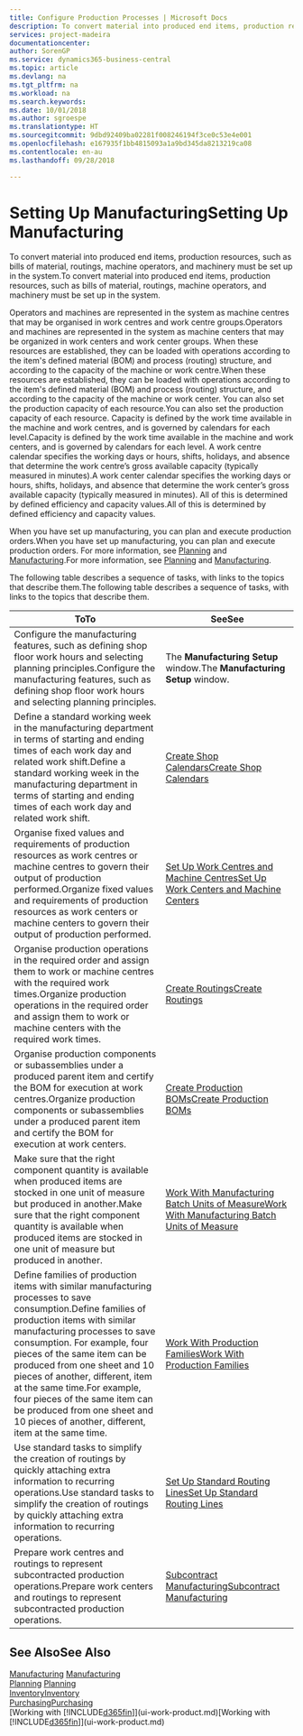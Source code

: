 ```yaml
---
title: Configure Production Processes | Microsoft Docs
description: To convert material into produced end items, production resources, such as bills of material, routings, machine operators, and machinery must be set up in the system.
services: project-madeira
documentationcenter: 
author: SorenGP
ms.service: dynamics365-business-central
ms.topic: article
ms.devlang: na
ms.tgt_pltfrm: na
ms.workload: na
ms.search.keywords: 
ms.date: 10/01/2018
ms.author: sgroespe
ms.translationtype: HT
ms.sourcegitcommit: 9dbd92409ba02281f008246194f3ce0c53e4e001
ms.openlocfilehash: e167935f1bb4815093a1a9bd345da8213219ca08
ms.contentlocale: en-au
ms.lasthandoff: 09/28/2018

---
```

# <a name="setting-up-manufacturing"></a><span data-ttu-id="520c0-103">Setting Up Manufacturing</span><span class="sxs-lookup"><span data-stu-id="520c0-103">Setting Up Manufacturing</span></span>
<span data-ttu-id="520c0-104">To convert material into produced end items, production resources, such as bills of material, routings, machine operators, and machinery must be set up in the system.</span><span class="sxs-lookup"><span data-stu-id="520c0-104">To convert material into produced end items, production resources, such as bills of material, routings, machine operators, and machinery must be set up in the system.</span></span>

<span data-ttu-id="520c0-105">Operators and machines are represented in the system as machine centres that may be organised in work centres and work centre groups.</span><span class="sxs-lookup"><span data-stu-id="520c0-105">Operators and machines are represented in the system as machine centers that may be organized in work centers and work center groups.</span></span> <span data-ttu-id="520c0-106">When these resources are established, they can be loaded with operations according to the item's defined material (BOM) and process (routing) structure, and according to the capacity of the machine or work centre.</span><span class="sxs-lookup"><span data-stu-id="520c0-106">When these resources are established, they can be loaded with operations according to the item's defined material (BOM) and process (routing) structure, and according to the capacity of the machine or work center.</span></span> <span data-ttu-id="520c0-107">You can also set the production capacity of each resource.</span><span class="sxs-lookup"><span data-stu-id="520c0-107">You can also set the production capacity of each resource.</span></span> <span data-ttu-id="520c0-108">Capacity is defined by the work time available in the machine and work centres, and is governed by calendars for each level.</span><span class="sxs-lookup"><span data-stu-id="520c0-108">Capacity is defined by the work time available in the machine and work centers, and is governed by calendars for each level.</span></span> <span data-ttu-id="520c0-109">A work centre calendar specifies the working days or hours, shifts, holidays, and absence that determine the work centre’s gross available capacity (typically measured in minutes).</span><span class="sxs-lookup"><span data-stu-id="520c0-109">A work center calendar specifies the working days or hours, shifts, holidays, and absence that determine the work center’s gross available capacity (typically measured in minutes).</span></span> <span data-ttu-id="520c0-110">All of this is determined by defined efficiency and capacity values.</span><span class="sxs-lookup"><span data-stu-id="520c0-110">All of this is determined by defined efficiency and capacity values.</span></span>  

<span data-ttu-id="520c0-111">When you have set up manufacturing, you can plan and execute production orders.</span><span class="sxs-lookup"><span data-stu-id="520c0-111">When you have set up manufacturing, you can plan and execute production orders.</span></span> <span data-ttu-id="520c0-112">For more information, see [Planning](production-planning.md) and [Manufacturing](production-manage-manufacturing.md).</span><span class="sxs-lookup"><span data-stu-id="520c0-112">For more information, see [Planning](production-planning.md) and [Manufacturing](production-manage-manufacturing.md).</span></span>  

 <span data-ttu-id="520c0-113">The following table describes a sequence of tasks, with links to the topics that describe them.</span><span class="sxs-lookup"><span data-stu-id="520c0-113">The following table describes a sequence of tasks, with links to the topics that describe them.</span></span>   

|<span data-ttu-id="520c0-114">**To**</span><span class="sxs-lookup"><span data-stu-id="520c0-114">**To**</span></span>|<span data-ttu-id="520c0-115">**See**</span><span class="sxs-lookup"><span data-stu-id="520c0-115">**See**</span></span>|  
|------------|-------------|  
|<span data-ttu-id="520c0-116">Configure the manufacturing features, such as defining shop floor work hours and selecting planning principles.</span><span class="sxs-lookup"><span data-stu-id="520c0-116">Configure the manufacturing features, such as defining shop floor work hours and selecting planning principles.</span></span>|<span data-ttu-id="520c0-117">The **Manufacturing Setup** window.</span><span class="sxs-lookup"><span data-stu-id="520c0-117">The **Manufacturing Setup** window.</span></span>|  
|<span data-ttu-id="520c0-118">Define a standard working week in the manufacturing department in terms of starting and ending times of each work day and related work shift.</span><span class="sxs-lookup"><span data-stu-id="520c0-118">Define a standard working week in the manufacturing department in terms of starting and ending times of each work day and related work shift.</span></span>|[<span data-ttu-id="520c0-119">Create Shop Calendars</span><span class="sxs-lookup"><span data-stu-id="520c0-119">Create Shop Calendars</span></span>](production-how-to-create-work-center-calendars.md)|  
|<span data-ttu-id="520c0-120">Organise fixed values and requirements of production resources as work centres or machine centres to govern their output of production performed.</span><span class="sxs-lookup"><span data-stu-id="520c0-120">Organize fixed values and requirements of production resources as work centers or machine centers to govern their output of production performed.</span></span>|[<span data-ttu-id="520c0-121">Set Up Work Centres and Machine Centres</span><span class="sxs-lookup"><span data-stu-id="520c0-121">Set Up Work Centers and Machine Centers</span></span>](production-how-to-set-up-work-and-machine-centers.md)|
|<span data-ttu-id="520c0-122">Organise production operations in the required order and assign them to work or machine centres with the required work times.</span><span class="sxs-lookup"><span data-stu-id="520c0-122">Organize production operations in the required order and assign them to work or machine centers with the required work times.</span></span>|[<span data-ttu-id="520c0-123">Create Routings</span><span class="sxs-lookup"><span data-stu-id="520c0-123">Create Routings</span></span>](production-how-to-create-routings.md)|
|<span data-ttu-id="520c0-124">Organise production components or subassemblies under a produced parent item and certify the BOM for execution at work centres.</span><span class="sxs-lookup"><span data-stu-id="520c0-124">Organize production components or subassemblies under a produced parent item and certify the BOM for execution at work centers.</span></span>|[<span data-ttu-id="520c0-125">Create Production BOMs</span><span class="sxs-lookup"><span data-stu-id="520c0-125">Create Production BOMs</span></span>](production-how-to-create-production-boms.md)|
|<span data-ttu-id="520c0-126">Make sure that the right component quantity is available when produced items are stocked in one unit of measure but produced in another.</span><span class="sxs-lookup"><span data-stu-id="520c0-126">Make sure that the right component quantity is available when produced items are stocked in one unit of measure but produced in another.</span></span>|[<span data-ttu-id="520c0-127">Work With Manufacturing Batch Units of Measure</span><span class="sxs-lookup"><span data-stu-id="520c0-127">Work With Manufacturing Batch Units of Measure</span></span>](production-how-to-use-the-manufacturing-batch-unit-of-measure.md)|  
|<span data-ttu-id="520c0-128">Define families of production items with similar manufacturing processes to save consumption.</span><span class="sxs-lookup"><span data-stu-id="520c0-128">Define families of production items with similar manufacturing processes to save consumption.</span></span> <span data-ttu-id="520c0-129">For example, four pieces of the same item can be produced from one sheet and 10 pieces of another, different, item at the same time.</span><span class="sxs-lookup"><span data-stu-id="520c0-129">For example, four pieces of the same item can be produced from one sheet and 10 pieces of another, different, item at the same time.</span></span>|[<span data-ttu-id="520c0-130">Work With Production Families</span><span class="sxs-lookup"><span data-stu-id="520c0-130">Work With Production Families</span></span>](production-how-work-family.md)|
|<span data-ttu-id="520c0-131">Use standard tasks to simplify the creation of routings by quickly attaching extra information to recurring operations.</span><span class="sxs-lookup"><span data-stu-id="520c0-131">Use standard tasks to simplify the creation of routings by quickly attaching extra information to recurring operations.</span></span>|[<span data-ttu-id="520c0-132">Set Up Standard Routing Lines</span><span class="sxs-lookup"><span data-stu-id="520c0-132">Set Up Standard Routing Lines</span></span>](production-how-set-up-standard-routing-lines.md)|  
|<span data-ttu-id="520c0-133">Prepare work centres and routings to represent subcontracted production operations.</span><span class="sxs-lookup"><span data-stu-id="520c0-133">Prepare work centers and routings to represent subcontracted production operations.</span></span>|[<span data-ttu-id="520c0-134">Subcontract Manufacturing</span><span class="sxs-lookup"><span data-stu-id="520c0-134">Subcontract Manufacturing</span></span>](production-how-to-subcontract-manufacturing.md)|  

## <a name="see-also"></a><span data-ttu-id="520c0-135">See Also</span><span class="sxs-lookup"><span data-stu-id="520c0-135">See Also</span></span>
<span data-ttu-id="520c0-136">[Manufacturing](production-manage-manufacturing.md)  </span><span class="sxs-lookup"><span data-stu-id="520c0-136">[Manufacturing](production-manage-manufacturing.md)  </span></span>  
<span data-ttu-id="520c0-137">[Planning](production-planning.md) </span><span class="sxs-lookup"><span data-stu-id="520c0-137">[Planning](production-planning.md) </span></span>  
[<span data-ttu-id="520c0-138">Inventory</span><span class="sxs-lookup"><span data-stu-id="520c0-138">Inventory</span></span>](inventory-manage-inventory.md)  
[<span data-ttu-id="520c0-139">Purchasing</span><span class="sxs-lookup"><span data-stu-id="520c0-139">Purchasing</span></span>](purchasing-manage-purchasing.md)  
<span data-ttu-id="520c0-140">[Working with [!INCLUDE[d365fin](includes/d365fin_md.md)]](ui-work-product.md)</span><span class="sxs-lookup"><span data-stu-id="520c0-140">[Working with [!INCLUDE[d365fin](includes/d365fin_md.md)]](ui-work-product.md)</span></span>

